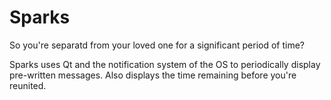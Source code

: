 # Sparks

So you're separatd from your loved one for a significant period of time?

Sparks uses Qt and the notification system of the OS to periodically display pre-written messages. Also displays the time remaining before you're reunited.